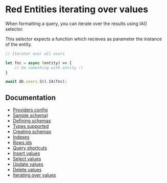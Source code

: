 # Red Entities iterating over values

When formatting a query, you can iterate over the results using IA() selector.

This selector expects a function which recieves as parameter the instance of the entity.

```js
// Iterater over all users

let fnc = async (entity) => {
    // Do something with entity :)
}

await db.users.S().IA(fnc);
```

## Documentation
- [Providers config](docs/providers.md)
- [Sample schema](docs/sampleschema.md))
- [Defining schemas](docs/schemas.md)
- [Types supported](docs/types.md)
- [Creating schemas](docs/schemascreation.md)
- [Indexes](docs/indexes.md)
- [Rows ids](docs/ids.md)
- [Query shortcuts](docs/queryshortcuts.md)
- [Insert values](docs/insert.md)
- [Select values](docs/select.md)
- [Update values](docs/update.md)
- [Delete values](docs/delete.md)
- [Iterating over values](docs/iterating.md)